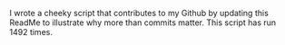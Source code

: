 I wrote a cheeky script that contributes to my Github by updating this ReadMe to illustrate why more than commits matter. This script has run 1492 times.